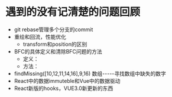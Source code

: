 # 遇到的没有记清楚的问题回顾
* git rebase管理多个分支的commit
* 重绘和回流，性能优化
    - transform和position的区别
* BFC的具体定义和清除BFC问题的方法
    - 定义：
    - 方法：
*  findMissing([10,12,11,14,16],9,16) 数组-----寻找数组中缺失的数字
* React中的数据immuteble和Vue中的数据驱动
* React新版的hooks，VUE3.0新更新的东西